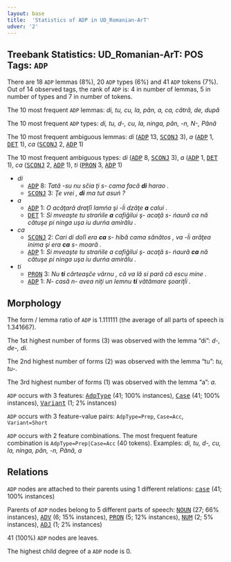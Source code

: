 ```yaml
---
layout: base
title:  'Statistics of ADP in UD_Romanian-ArT'
udver: '2'
---
```


## Treebank Statistics: UD_Romanian-ArT: POS Tags: `ADP`

There are 18 `ADP` lemmas (8%), 20 `ADP` types (6%) and 41 `ADP` tokens (7%).
Out of 14 observed tags, the rank of `ADP` is: 4 in number of lemmas, 5 in number of types and 7 in number of tokens.

The 10 most frequent `ADP` lemmas: <em>di, tu, cu, la, pân, a, ca, câtră, de, după</em>

The 10 most frequent `ADP` types:  <em>di, tu, d-, cu, la, ninga, pân, -n, N-, Până</em>

The 10 most frequent ambiguous lemmas: <em>di</em> (<tt><a href="ro_art-pos-ADP.html">ADP</a></tt> 13, <tt><a href="ro_art-pos-SCONJ.html">SCONJ</a></tt> 3), <em>a</em> (<tt><a href="ro_art-pos-ADP.html">ADP</a></tt> 1, <tt><a href="ro_art-pos-DET.html">DET</a></tt> 1), <em>ca</em> (<tt><a href="ro_art-pos-SCONJ.html">SCONJ</a></tt> 2, <tt><a href="ro_art-pos-ADP.html">ADP</a></tt> 1)

The 10 most frequent ambiguous types:  <em>di</em> (<tt><a href="ro_art-pos-ADP.html">ADP</a></tt> 8, <tt><a href="ro_art-pos-SCONJ.html">SCONJ</a></tt> 3), <em>a</em> (<tt><a href="ro_art-pos-ADP.html">ADP</a></tt> 1, <tt><a href="ro_art-pos-DET.html">DET</a></tt> 1), <em>ca</em> (<tt><a href="ro_art-pos-SCONJ.html">SCONJ</a></tt> 2, <tt><a href="ro_art-pos-ADP.html">ADP</a></tt> 1), <em>ti</em> (<tt><a href="ro_art-pos-PRON.html">PRON</a></tt> 3, <tt><a href="ro_art-pos-ADP.html">ADP</a></tt> 1)


* <em>di</em>
  * <tt><a href="ro_art-pos-ADP.html">ADP</a></tt> 8: <em>Tată -su nu sĉia ţi s- cama facă <b>di</b> harao .</em>
  * <tt><a href="ro_art-pos-SCONJ.html">SCONJ</a></tt> 3: <em>Ţe vrei , <b>di</b> ma tut asuń ?</em>
* <em>a</em>
  * <tt><a href="ro_art-pos-ADP.html">ADP</a></tt> 1: <em>O acăţarâ draţľi lamńa şi -ĺi dzâţe <b>a</b> calui .</em>
  * <tt><a href="ro_art-pos-DET.html">DET</a></tt> 1: <em>Si mveaşte tu strańile <b>a</b> cafiĝilui ş- acaţă s- ńaură ca nă cătuşe pi ninga uşa iu durńa amirălu .</em>
* <em>ca</em>
  * <tt><a href="ro_art-pos-SCONJ.html">SCONJ</a></tt> 2: <em>Cari di doľi era <b>ca</b> s- hibă cama sănătos , va -ĺi arăţea inima şi era <b>ca</b> s- moară .</em>
  * <tt><a href="ro_art-pos-ADP.html">ADP</a></tt> 1: <em>Si mveaşte tu strańile a cafiĝilui ş- acaţă s- ńaură <b>ca</b> nă cătuşe pi ninga uşa iu durńa amirălu .</em>
* <em>ti</em>
  * <tt><a href="ro_art-pos-PRON.html">PRON</a></tt> 3: <em>Nu <b>ti</b> cârteaşĉe vârnu , că va lă si pară că escu mine .</em>
  * <tt><a href="ro_art-pos-ADP.html">ADP</a></tt> 1: <em>N- casă n- avea niţi un lemnu <b>ti</b> vătămare şoariţĺi .</em>

## Morphology

The form / lemma ratio of `ADP` is 1.111111 (the average of all parts of speech is 1.341667).

The 1st highest number of forms (3) was observed with the lemma “di”: <em>d-, de-, di</em>.

The 2nd highest number of forms (2) was observed with the lemma “tu”: <em>tu, tu-</em>.

The 3rd highest number of forms (1) was observed with the lemma “a”: <em>a</em>.

`ADP` occurs with 3 features: <tt><a href="ro_art-feat-AdpType.html">AdpType</a></tt> (41; 100% instances), <tt><a href="ro_art-feat-Case.html">Case</a></tt> (41; 100% instances), <tt><a href="ro_art-feat-Variant.html">Variant</a></tt> (1; 2% instances)

`ADP` occurs with 3 feature-value pairs: `AdpType=Prep`, `Case=Acc`, `Variant=Short`

`ADP` occurs with 2 feature combinations.
The most frequent feature combination is `AdpType=Prep|Case=Acc` (40 tokens).
Examples: <em>di, tu, d-, cu, la, ninga, pân, -n, Până, a</em>


## Relations

`ADP` nodes are attached to their parents using 1 different relations: <tt><a href="ro_art-dep-case.html">case</a></tt> (41; 100% instances)

Parents of `ADP` nodes belong to 5 different parts of speech: <tt><a href="ro_art-pos-NOUN.html">NOUN</a></tt> (27; 66% instances), <tt><a href="ro_art-pos-ADV.html">ADV</a></tt> (6; 15% instances), <tt><a href="ro_art-pos-PRON.html">PRON</a></tt> (5; 12% instances), <tt><a href="ro_art-pos-NUM.html">NUM</a></tt> (2; 5% instances), <tt><a href="ro_art-pos-ADJ.html">ADJ</a></tt> (1; 2% instances)

41 (100%) `ADP` nodes are leaves.

The highest child degree of a `ADP` node is 0.

